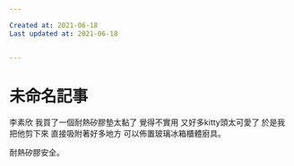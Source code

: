 ```yaml
---

Created at: 2021-06-18
Last updated at: 2021-06-18


---
```


# 未命名記事


李素欣
我買了一個耐熱矽膠墊太黏了
覺得不實用
又好多kitty頭太可愛了
於是我把他剪下來
直接吸附著好多地方
可以佈置玻璃冰箱櫃體廚具。

耐熱矽膠安全。


